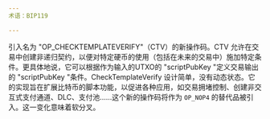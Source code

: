 ```yaml
---
术语：BIP119

---
```

引入名为 "OP_CHECKTEMPLATEVERIFY"（CTV）的新操作码。CTV 允许在交易中创建非递归契约，以便对特定硬币的使用（包括在未来的交易中）施加特定条件。更具体地说，它可以根据作为输入的UTXO的 "scriptPubKey "定义交易输出的 "scriptPubKey "条件。CheckTemplateVerify 设计简单，没有动态状态。它的实现旨在扩展比特币的脚本功能，以促进各种应用，如交易拥堵控制、创建非交互式支付通道、DLC、支付池......这个新的操作码将作为 `OP_NOP4` 的替代品被引入。这一变化意味着软分叉。
